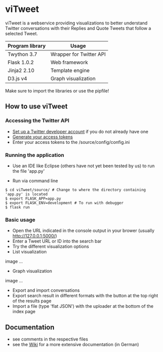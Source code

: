 # viTweet

viTweet is a webservice providing visualizations to better understand Twitter conversations with their Replies and Quote Tweets that follow a selected Tweet.

| Program library | Usage |
| --- | --- |
| Twython 3.7 | Wrapper for Twitter API |
| Flask 1.0.2 | Web framework |
| Jinja2 2.10 | Template engine |
| D3.js v4 | Graph visualization |

Make sure to import the libraries or use the pipfile!


## How to use viTweet

### Accessing the Twitter API

* [Set up a Twitter developer account](https://developer.twitter.com/en/apply) if you do not already have one
* [Generate your access tokens](https://developer.twitter.com/en/docs/basics/authentication/guides/access-tokens.html)
* Enter your access tokens to the /source/config/config.ini

### Running the application
* Use an IDE like Eclipse (others have not yet been tested by us) to run the file 'app.py'

* Run via command line
```shell
$ cd viTweet/source/ # Change to where the directory containing 'app.py' is located
$ export FLASK_APP=app.py
$ export FLASK_ENV=development # To run with debugger
$ flask run
```

### Basic usage
* Open the URL indicated in the console output in your brower (usually http://127.0.0.1:5000/)
* Enter a Tweet URL or ID into the search bar
* Try the different visualization options
 * List visualization
 
image ...
 * Graph visualization
 
image ...
* Export and import conversations
 * Export search result in different formats with the button at the top right of the results page
 * Import a file (type 'flat JSON') with the uploader at the bottom of the index page

## Documentation
* see comments in the respective files
* see the [Wiki](https://github.com/ashtree4711/viTweet/wiki) for a more extensive documentation (in German)
